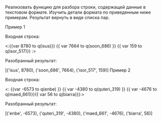 Реализовать функцию для разбора строки, содержащей данные в текстовом формате. Изучить детали формата по приведенным ниже примерам. Результат вернуть в виде списка пар.

Пример 1

Входная строка:

<:{{var 8780 to q(isus)}} {{ var 7664 to q(soon_686) }} {{ var 159 to q(isor_517)}} :>

Разобранный результат:

[('isus', 8780), ('soon_686', 7664), ('isor_517', 159)]
Пример 2

Входная строка:

<: {{var -6573 to q(enbe) }} {{ var -4380 to q(quteri_319) }} {{ var -4676 to q(maed_661)}}{{ var 56 to q(biarra)}}:>

Разобранный результат:

[('enbe', -6573), ('quteri_319', -4380), ('maed_661', -4676), ('biarra', 56)]
